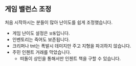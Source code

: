 ## 게임 밸런스 조정

처음 시작하시는 분들이 많아 난이도를 쉽게 조정했습니다.

- 게임 난이도 설정은 `보통`입니다.
- 인벤토리는 죽어도 보존됩니다.
- 크리퍼나 tnt는 폭발시 데미지만 주고 지형을 파괴하지 않습니다.
- 주민 인첸트 거래를 막았습니다.
    - 떠돌이 상인을 통해서만 인첸트 책을 구할 수 있습니다.
